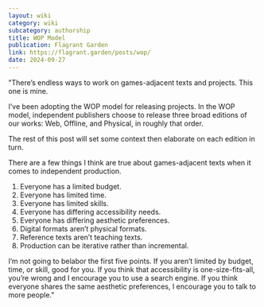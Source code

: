 ```yaml
---
layout: wiki
category: wiki
subcategory: authorship
title: WOP Model
publication: Flagrant Garden
link: https://flagrant.garden/posts/wop/
date: 2024-09-27
---
```


"There’s endless ways to work on games-adjacent texts and projects. This one is mine.

I’ve been adopting the WOP model for releasing projects. In the WOP model, independent publishers choose to release three broad editions of our works: Web, Offline, and Physical, in roughly that order.

The rest of this post will set some context then elaborate on each edition in turn.

There are a few things I think are true about games-adjacent texts when it comes to independent production.

1. Everyone has a limited budget.
2. Everyone has limited time.
3. Everyone has limited skills.
4. Everyone has differing accessibility needs.
5. Everyone has differing aesthetic preferences.
6. Digital formats aren’t physical formats.
7. Reference texts aren’t teaching texts.
8. Production can be iterative rather than incremental.

I’m not going to belabor the first five points. If you aren’t limited by budget, time, or skill, good for you. If you think that accessibility is one-size-fits-all, you’re wrong and I encourage you to use a search engine. If you think everyone shares the same aesthetic preferences, I encourage you to talk to more people."
